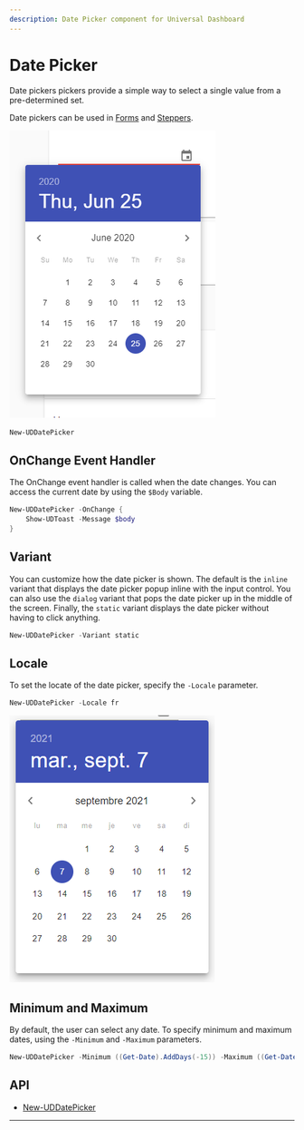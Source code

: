 ```yaml
---
description: Date Picker component for Universal Dashboard
---
```


# Date Picker

Date pickers pickers provide a simple way to select a single value from a pre-determined set.

Date pickers can be used in [Forms](form.md) and [Steppers](../navigation/stepper.md).

![](<../../../../.gitbook/assets/image (39).png>)

```powershell
New-UDDatePicker
```

## OnChange Event Handler

The OnChange event handler is called when the date changes. You can access the current date by using the `$Body` variable.

```powershell
New-UDDatePicker -OnChange {
    Show-UDToast -Message $body
}
```

## Variant

You can customize how the date picker is shown. The default is the `inline` variant that displays the date picker popup inline with the input control. You can also use the `dialog` variant that pops the date picker up in the middle of the screen. Finally, the `static` variant displays the date picker without having to click anything.

```powershell
New-UDDatePicker -Variant static
```

## Locale

To set the locate of the date picker, specify the `-Locale` parameter.&#x20;

```powershell
New-UDDatePicker -Locale fr
```

![](<../../../../.gitbook/assets/image (235).png>)

## Minimum and Maximum

By default, the user can select any date. To specify minimum and maximum dates, using the `-Minimum` and `-Maximum` parameters.&#x20;

```powershell
New-UDDatePicker -Minimum ((Get-Date).AddDays(-15)) -Maximum ((Get-Date).AddDays(15))
```

## API

* [New-UDDatePicker](https://github.com/ironmansoftware/universal-docs/blob/master/cmdlets/New-UDDatePicker.txt)

****
